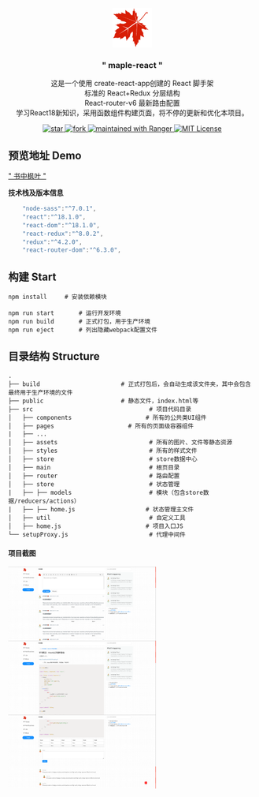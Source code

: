 <p align="center">
  <img  src="./public/logo.png" height="80" />
</p>
<h3 align="center"> " maple-react "</h3>
<p align="center">
这是一个使用 create-react-app创建的 React 脚手架<br/>
标准的 React+Redux 分层结构<br/>
 React-router-v6 最新路由配置<br/>
学习React18新知识，采用函数组件构建页面，将不停的更新和优化本项目。
</p>
<p align="center">
 <a href='https://gitee.com/Z568_568/maple-react/stargazers'>
<img src='https://gitee.com/Z568_568/maple-react/badge/star.svg?theme=dark' alt='star'></img>
</a>
<a href='https://gitee.com/Z568_568/maple-react/members'>
<img src='https://gitee.com/Z568_568/maple-react/badge/fork.svg?theme=dark' alt='fork'></img>
</a>
<a href="https://gitee.com/Z568_568/maple.git">
    <img src="https://img.shields.io/badge/Star-99+-red" alt="maintained with Ranger" />  
  </a>
  <a href="https://gitee.com/Z568_568/maple.git">
    <img src="https://img.shields.io/badge/Fork-99+-green" alt="MIT License"/>
  </a>
</p>

## 预览地址 Demo

<a href="http://www.zhouyi.run:5226/" target="_blank">" 书中枫叶 "</a>

**技术栈及版本信息**

```javascript
    "node-sass":"^7.0.1",
    "react":"^18.1.0",
    "react-dom":"^18.1.0",
    "react-redux":"^8.0.2",
    "redux":"^4.2.0",
    "react-router-dom":"^6.3.0",
```

## 构建 Start

``` 
npm install		# 安装依赖模块

npm run start		# 运行开发环境
npm run build		# 正式打包，用于生产环境
npm run eject		# 列出隐藏webpack配置文件

```

## 目录结构 Structure

```
.
├── build				        # 正式打包后，会自动生成该文件夹，其中会包含最终用于生产环境的文件
├── public				        # 静态文件，index.html等
├── src                                 # 项目代码目录
│   ├── components                     # 所有的公共类UI组件
│   ├── pages                     # 所有的页面级容器组件
|	├── ...
│   ├── assets                          # 所有的图片、文件等静态资源
│   ├── styles                          # 所有的样式文件
│   ├── store                           # store数据中心
│   ├── main                            # 根页目录
│   ├── router                          # 路由配置
│   ├── store                           # 状态管理
|   ├── ├── models                      # 模块（包含store数据/reducers/actions）
|   ├── ├── home.js                    # 状态管理主文件
│   ├── util                            # 自定义工具
│   ├── home.js                        # 项目入口JS
└── setupProxy.js                       # 代理中间件
```

#### 项目截图

 <img src="doc/1.png" width = "300" height = "150" alt="图片名称" align=center />
 <img src="doc/2.png" width = "300" height = "150" alt="图片名称" align=center />
 <img src="doc/3.png" width = "300" height = "150" alt="图片名称" align=center />
